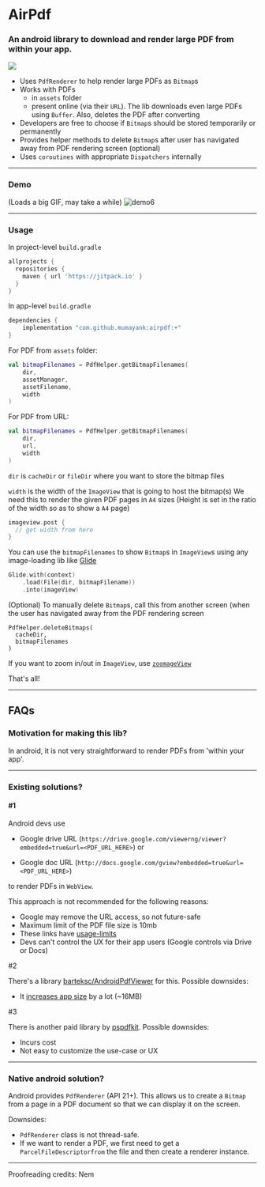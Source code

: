 # AirPdf
### An android library to download and render large PDF from within your app.

[![](https://jitpack.io/v/mumayank/airpdf.svg)](https://jitpack.io/#mumayank/airpdf)

- Uses `PdfRenderer` to help render large PDFs as `Bitmap`s
- Works with PDFs
    - in `assets` folder
    - present online (via their `URL`). The lib downloads even large PDFs using `Buffer`. Also, deletes the PDF after converting
- Developers are free to choose if `Bitmap`s should be stored temporarily or permanently
- Provides helper methods to delete `Bitmap`s after user has navigated away from PDF rendering screen (optional)
- Uses `coroutines` with appropriate `Dispatchers` internally

___

### Demo

(Loads a big GIF, may take a while)
![demo6](https://user-images.githubusercontent.com/8118918/213925311-c189f071-64a0-4d84-a4a9-bad7609fdd68.gif)

___

### Usage

In project-level `build.gradle`
```gradle
allprojects {
  repositories {
    maven { url 'https://jitpack.io' }
  }
}
```

In app-level `build.gradle`
```gradle
dependencies {
    implementation "com.github.mumayank:airpdf:+"
}
```

For PDF from `assets` folder:
```kotlin
val bitmapFilenames = PdfHelper.getBitmapFilenames(
    dir,
    assetManager,
    assetFilename,
    width
)
```

For PDF from URL:
```kotlin
val bitmapFilenames = PdfHelper.getBitmapFilenames(
    dir,
    url,
    width
)
```

`dir` is `cacheDir` or `fileDir` where you want to store the bitmap files

`width` is the width of the `ImageView` that is going to host the bitmap(s)
We need this to render the given PDF pages in `A4` sizes 
(Height is set in the ratio of the width so as to show a `A4` page)
```kotlin
imageview.post {
  // get width from here
}
```

You can use the `bitmapFilenames` to show `Bitmap`s in `ImageView`s using any image-loading lib like [Glide](https://bumptech.github.io/glide/)
```kotlin
Glide.with(context)
    .load(File(dir, bitmapFilename))
    .into(imageView)
```

(Optional) To manually delete `Bitmap`s, call this from another screen (when the user has navigated away from the PDF rendering screen
```
PdfHelper.deleteBitmaps(
  cacheDir, 
  bitmapFilenames
)
```

If you want to zoom in/out in `ImageView`, use [`zoomageView`](https://github.com/jsibbold/zoomage)

That's all!
___

## FAQs

### Motivation for making this lib?
In android, it is not very straightforward to render PDFs from 'within your app'.

___

### Existing solutions?

#### #1

Android devs use 

- Google drive URL (`https://drive.google.com/viewerng/viewer?embedded=true&url=<PDF_URL_HERE>`) 
or

- Google doc URL (`http://docs.google.com/gview?embedded=true&url=<PDF_URL_HERE>`)

to render PDFs in `WebView`. 

This approach is not recommended for the following reasons:

- Google may remove the URL access, so not future-safe
- Maximum limit of the PDF file size is 10mb
- These links have [usage-limits](https://stackoverflow.com/questions/2655972/how-can-i-display-a-pdf-document-into-a-webview#comment42182386_5296125)
- Devs can't control the UX for their app users (Google controls via Drive or Docs)

#2

There's a library [barteksc/AndroidPdfViewer](https://github.com/barteksc/AndroidPdfViewer) for this. Possible downsides:

- It [increases app size](https://github.com/barteksc/AndroidPdfViewer#why-resulting-apk-is-so-big) by a lot (~16MB)

#3

There is another paid library by [pspdfkit](https://pspdfkit.com/pdf-sdk/android/). Possible downsides:

- Incurs cost
- Not easy to customize the use-case or UX

___


### Native android solution?

Android provides `PdfRenderer` (API 21+). 
This allows us to create a `Bitmap` from a page in a PDF document so that we can display it on the screen. 

Downsides:

- `PdfRenderer` class is not thread-safe.
- If we want to render a PDF, we first need to get a `ParcelFileDescriptorfrom` the file and then create a renderer instance.

___

Proofreading credits: Nem
